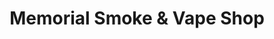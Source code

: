 ---
title: "Memorial Smoke & Vape Shop"
url: /houston/memorial-smoke-und-vape-shop/
shop: E-Zigaretten
---